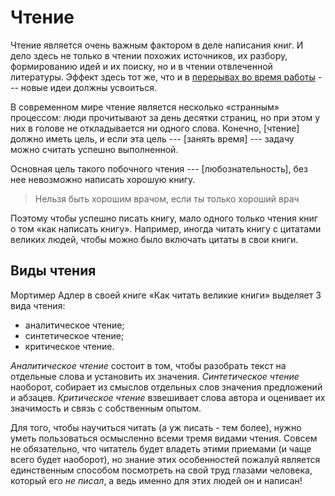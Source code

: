 
# Чтение

Чтение является очень важным фактором в деле написания книг.  И дело
здесь не только в чтении похожих источников, их разбору, формированию
идей и их поиску, но и в чтении отвлеченной литературы.  Эффект здесь
тот же, что и в [перерывах во время работы](breaks.md) --- новые идеи
должны усвоиться.

В современном мире чтение является несколько «странным» процессом:
люди прочитывают за день десятки страниц, но при этом у них в голове
не откладывается ни одного слова.  Конечно, [чтение] должно иметь
цель, и если эта цель --- [занять время] --- задачу можно считать
успешно выполненной.

Основная цель такого побочного чтения --- [любознательность], без нее
невозможно написать хорошую книгу.

> Нельзя быть хорошим врачом, если ты только хороший врач

Поэтому чтобы успешно писать книгу, мало одного только чтения книг о
том «как написать книгу».  Например, иногда читать книгу с цитатами
великих людей, чтобы можно было включать цитаты в свои книги.

## Виды чтения

Мортимер Адлер в своей книге «Как читать великие книги» выделяет 3
вида чтения:
- аналитическое чтение;
- синтетическое чтение;
- критическое чтение.

*Аналитическое чтение* состоит в том, чтобы разобрать текст на
отдельные слова и установить их значения.  *Синтетическое чтение*
наоборот, собирает из смыслов отдельных слов значения предложений и
абзацев.  *Критическое чтение* взвешивает слова автора и оценивает их
значимость и связь с собственным опытом.

Для того, чтобы научиться читать (а уж писать - тем более), нужно
уметь пользоваться осмысленно всеми тремя видами чтения.  Совсем не
обязательно, что читатель будет владеть этими приемами (и чаще всего
будет наоборот), но знание этих особенностей пожалуй является
единственным способом посмотреть на свой труд глазами человека,
который его *не писал*, а ведь именно для этих людей он и написан!
